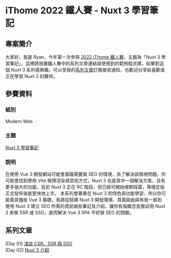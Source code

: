 # iThome 2022 鐵人賽 - Nuxt 3 學習筆記

## 專案簡介
大家好，我是 Ryan，今年第一次參與 [2022 iThome 鐵人賽](https://ithelp.ithome.com.tw/2022ironman)，主題為「Nuxt 3 學習筆記」，這裡將放置鐵人賽中的系列文章連結與使用到的範例程式碼，如果對這個 Nuxt 3 系列感興趣，可以至我的[系列文章](https://ithelp.ithome.com.tw/users/20152617/ironman/5934)訂閱接收通知，也歡迎分享給喜歡或正在學習 Nuxt 3 的夥伴。


## 參賽資料
### 組別
Modern Web

### 主題
[Nuxt 3 學習筆記](https://ithelp.ithome.com.tw/users/20152617/ironman/5934)

### 說明
在使用 Vue 3 開發網站可能會面臨需要做 SEO 的情境，為了解決該情境問題，你可能會找到使用 Vite 做預渲染或其他方式，Nuxt 3 也是其中一個解決方案，且有更多強大的功能，目前 Nuxt 3 正在 RC 階段，但已經可開始嚐鮮踩雷，等穩定版正式發布後能更快地上手。
本系列會著重在 Nuxt 3 的特色與功能學習，所以你可能需具備些 Vue 3 基礎，我將從搭建 Nuxt 3 開發環境、頁面路由與佈局一直到使用 Nuxt 3 建立 SEO 所需的資訊做些筆記及介紹，讓你有個概念並嘗試用 Nuxt 3 來做 SSR 或 SSG，進而解決 Vue 3 SPA 不好做 SEO 的問題。


## 系列文章
[Day 01] [淺談 CSR、SSR 與 SSG](https://ithelp.ithome.com.tw/articles/10291291)  
[Day 02] [Nuxt 3 介紹](https://ithelp.ithome.com.tw/articles/10292483)  
